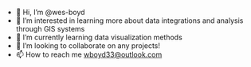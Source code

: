 - 👋 Hi, I’m @wes-boyd
- 👀 I’m interested in learning more about data integrations and analysis through GIS systems
- 🌱 I’m currently learning data visualization methods
- 💞️ I’m looking to collaborate on any projects!
- 📫 How to reach me wboyd33@outlook.com

<!---
wes-boyd/wes-boyd is a ✨ special ✨ repository because its `README.md` (this file) appears on your GitHub profile.
You can click the Preview link to take a look at your changes.
--->
